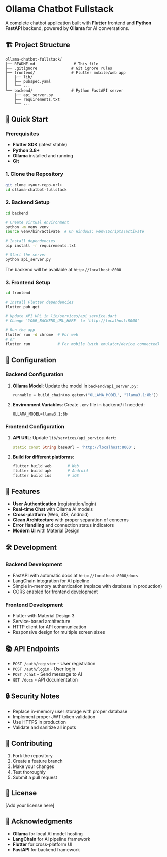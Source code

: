 # Ollama Chatbot Fullstack

A complete chatbot application built with **Flutter** frontend and **Python FastAPI** backend, powered by **Ollama** for AI conversations.

## 🏗️ Project Structure

```
ollama-chatbot-fullstack/
├── README.md                 # This file
├── .gitignore               # Git ignore rules
├── frontend/                # Flutter mobile/web app
│   ├── lib/
│   ├── pubspec.yaml
│   └── ...
└── backend/                 # Python FastAPI server
    ├── api_server.py
    ├── requirements.txt
    └── ...
```

## 🚀 Quick Start

### Prerequisites

- **Flutter SDK** (latest stable)
- **Python 3.8+**
- **Ollama** installed and running
- **Git**

### 1. Clone the Repository

```bash
git clone <your-repo-url>
cd ollama-chatbot-fullstack
```

### 2. Backend Setup

```bash
cd backend

# Create virtual environment
python -m venv venv
source venv/bin/activate  # On Windows: venv\Scripts\activate

# Install dependencies
pip install -r requirements.txt

# Start the server
python api_server.py
```

The backend will be available at `http://localhost:8000`

### 3. Frontend Setup

```bash
cd frontend

# Install Flutter dependencies
flutter pub get

# Update API URL in lib/services/api_service.dart
# Change 'YOUR_BACKEND_URL_HERE' to 'http://localhost:8000'

# Run the app
flutter run -d chrome  # For web
# or
flutter run            # For mobile (with emulator/device connected)
```

## 🔧 Configuration

### Backend Configuration

1. **Ollama Model**: Update the model in `backend/api_server.py`:
   ```python
   runnable = build_chain(os.getenv("OLLAMA_MODEL", "llama3.1:8b"))
   ```

2. **Environment Variables**: Create `.env` file in backend/ if needed:
   ```
   OLLAMA_MODEL=llama3.1:8b
   ```

### Frontend Configuration

1. **API URL**: Update `lib/services/api_service.dart`:
   ```dart
   static const String baseUrl = 'http://localhost:8000';
   ```

2. **Build for different platforms**:
   ```bash
   flutter build web       # Web
   flutter build apk       # Android
   flutter build ios       # iOS
   ```

## 📱 Features

- **User Authentication** (registration/login)
- **Real-time Chat** with Ollama AI models
- **Cross-platform** (Web, iOS, Android)
- **Clean Architecture** with proper separation of concerns
- **Error Handling** and connection status indicators
- **Modern UI** with Material Design

## 🛠️ Development

### Backend Development

- FastAPI with automatic docs at `http://localhost:8000/docs`
- LangChain integration for AI pipeline
- Simple in-memory authentication (replace with database in production)
- CORS enabled for frontend development

### Frontend Development

- Flutter with Material Design 3
- Service-based architecture
- HTTP client for API communication
- Responsive design for multiple screen sizes

## 📚 API Endpoints

- `POST /auth/register` - User registration
- `POST /auth/login` - User login
- `POST /chat` - Send message to AI
- `GET /docs` - API documentation

## 🔒 Security Notes

- Replace in-memory user storage with proper database
- Implement proper JWT token validation
- Use HTTPS in production
- Validate and sanitize all inputs

## 🤝 Contributing

1. Fork the repository
2. Create a feature branch
3. Make your changes
4. Test thoroughly
5. Submit a pull request

## 📄 License

[Add your license here]

## 🙏 Acknowledgments

- **Ollama** for local AI model hosting
- **LangChain** for AI pipeline framework
- **Flutter** for cross-platform UI
- **FastAPI** for backend framework
